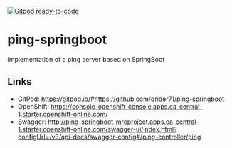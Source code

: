 [![Gitpod ready-to-code](https://img.shields.io/badge/Gitpod-ready--to--code-blue?logo=gitpod)](https://gitpod.io/#https://github.com/qrider71/ping-springboot)

# ping-springboot
Implementation of a ping server based on SpringBoot

## Links
- GitPod: https://gitpod.io/#https://github.com/qrider71/ping-springboot
- OpenShift: https://console-openshift-console.apps.ca-central-1.starter.openshift-online.com/
- Swagger: http://ping-springboot-mreproject.apps.ca-central-1.starter.openshift-online.com/swagger-ui/index.html?configUrl=/v3/api-docs/swagger-config#/ping-controller/ping


